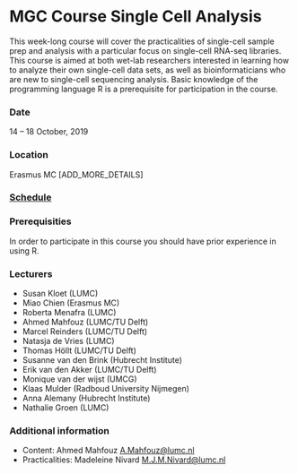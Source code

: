 # MGC Course Single Cell Analysis

This week-long course will cover the practicalities of single-cell sample prep and analysis with a particular focus on single-cell RNA-seq libraries. This course is aimed at both wet-lab researchers interested in learning how to analyze their own single-cell data sets, as well as bioinformaticians who are new to single-cell sequencing analysis. Basic knowledge of the programming language R is a prerequisite for participation in the course.

### Date
14 – 18 October, 2019

### Location
Erasmus MC
[ADD_MORE_DETAILS]

### [Schedule](schedule.md)

### Prerequisities
In order to participate in this course you should have prior experience in using R.

### Lecturers
- Susan Kloet (LUMC)
- Miao Chien (Erasmus MC)
- Roberta Menafra (LUMC)
- Ahmed Mahfouz (LUMC/TU Delft)
- Marcel Reinders (LUMC/TU Delft)
- Natasja de Vries (LUMC)
- Thomas Höllt (LUMC/TU Delft)
- Susanne van den Brink (Hubrecht Institute)
- Erik van den Akker (LUMC/TU Delft)
- Monique van der wijst (UMCG)
- Klaas Mulder (Radboud University Nijmegen)
- Anna Alemany (Hubrecht Institute)
- Nathalie Groen (LUMC)

### Additional information
- Content: Ahmed Mahfouz <A.Mahfouz@lumc.nl>
- Practicalities: Madeleine Nivard <M.J.M.Nivard@lumc.nl>
